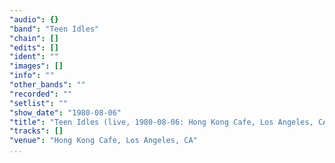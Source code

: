 ```yaml
---
"audio": {}
"band": "Teen Idles"
"chain": []
"edits": []
"ident": ""
"images": []
"info": ""
"other_bands": ""
"recorded": ""
"setlist": ""
"show_date": "1980-08-06"
"title": "Teen Idles (live, 1980-08-06: Hong Kong Cafe, Los Angeles, CA)"
"tracks": []
"venue": "Hong Kong Cafe, Los Angeles, CA"
...
```

